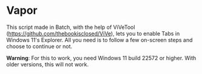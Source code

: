 # Vapor
This script made in Batch, with the help of ViVeTool (https://github.com/thebookisclosed/ViVe), lets you to enable Tabs in Windows 11's Explorer.
All you need is to follow a few on-screen steps and choose to continue or not.

**Warning**: For this to work, you need Windows 11 build 22572 or higher. With older versions, this will not work.
